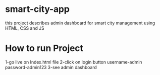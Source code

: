 # smart-city-app

this project describes admin dashboard for smart city management using HTML, CSS and JS

# How to run Project

1-go live on Index.html file
2-click on login button
username-admin
password-admin123
3-see admin dashboard
